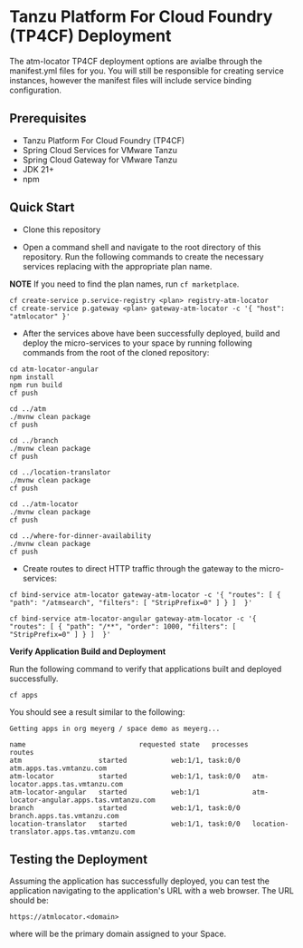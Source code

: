 # Tanzu Platform For Cloud Foundry (TP4CF) Deployment

The atm-locator TP4CF deployment options are avialbe through the manifest.yml files for you.  You will
still be responsible for creating service instances, however the manifest files will include service binding configuration.  

## Prerequisites

* Tanzu Platform For Cloud Foundry (TP4CF)
* Spring Cloud Services for VMware Tanzu
* Spring Cloud Gateway for VMware Tanzu
* JDK 21+
* npm

## Quick Start

* Clone this repository

* Open a command shell and navigate to the root directory of this repository.  Run the following commands to create the necessary services replacing
<plan> with the appropriate plan name.

**NOTE** If you need to find the plan names, run `cf marketplace`.

```
cf create-service p.service-registry <plan> registry-atm-locator
cf create-service p.gateway <plan> gateway-atm-locator -c '{ "host": "atmlocator" }'
```

* After the services above have been successfully deployed, build and deploy the micro-services to your space by running following commands
from the root of the cloned repository:

```
cd atm-locator-angular
npm install
npm run build
cf push

cd ../atm
./mvnw clean package
cf push

cd ../branch
./mvnw clean package
cf push

cd ../location-translator
./mvnw clean package
cf push

cd ../atm-locator
./mvnw clean package
cf push

cd ../where-for-dinner-availability
./mvnw clean package
cf push
```

* Create routes to direct HTTP traffic through the gateway to the micro-services:

```
cf bind-service atm-locator gateway-atm-locator -c '{ "routes": [ { "path": "/atmsearch", "filters": [ "StripPrefix=0" ] } ]  }'

cf bind-service atm-locator-angular gateway-atm-locator -c '{ "routes": [ { "path": "/**", "order": 1000, "filters": [ "StripPrefix=0" ] } ]  }'
```

**Verify Application Build and Deployment**

Run the following command to verify that applications built and deployed successfully.  

```
cf apps
```

You should see a result similar to the following:

```
Getting apps in org meyerg / space demo as meyerg...

name                            requested state   processes           routes
atm                   started           web:1/1, task:0/0   atm.apps.tas.vmtanzu.com
atm-locator           started           web:1/1, task:0/0   atm-locator.apps.tas.vmtanzu.com
atm-locator-angular   started           web:1/1             atm-locator-angular.apps.tas.vmtanzu.com
branch                started           web:1/1, task:0/0   branch.apps.tas.vmtanzu.com
location-translator   started           web:1/1, task:0/0   location-translator.apps.tas.vmtanzu.com
```


## Testing the Deployment

Assuming the application has successfully deployed, you can test the application navigating to the application's URL with a web browser.  The URL should be:

```
https://atmlocator.<domain>
```

where <domain> will be the primary domain assigned to your Space.